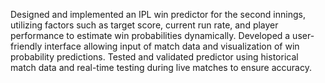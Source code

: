 Designed and implemented an IPL win predictor for the second innings, utilizing factors such as target score, 
current run rate, and player performance to estimate win probabilities dynamically. Developed a user-friendly 
interface allowing input of match data and visualization of win probability predictions. Tested and validated 
predictor using historical match data and real-time testing during live matches to ensure accuracy.
